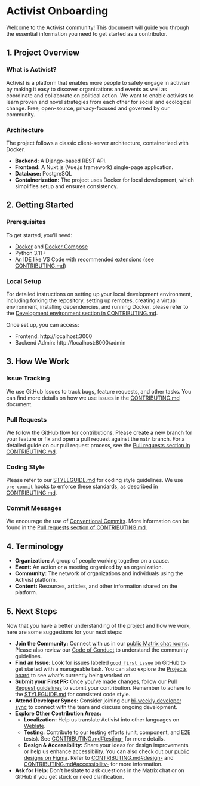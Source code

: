 # Activist Onboarding

Welcome to the Activist community! This document will guide you through the essential information you need to get started as a contributor.

## 1. Project Overview

### What is Activist?

Activist is a platform that enables more people to safely engage in activism by making it easy to discover organizations and events as well as coordinate and collaborate on political action. We want to enable activists to learn proven and novel strategies from each other for social and ecological change. Free, open-source, privacy-focused and governed by our community.

### Architecture

The project follows a classic client-server architecture, containerized with Docker.

*   **Backend:** A Django-based REST API.
*   **Frontend:** A Nuxt.js (Vue.js framework) single-page application.
*   **Database:** PostgreSQL
*   **Containerization:** The project uses Docker for local development, which simplifies setup and ensures consistency.

## 2. Getting Started

### Prerequisites

To get started, you'll need:

*   [Docker](https://docs.docker.com/install/) and [Docker Compose](https://docs.docker.com/compose/)
*   Python 3.11+
*   An IDE like VS Code with recommended extensions (see [CONTRIBUTING.md](CONTRIBUTING.md#dev-env-))

### Local Setup

For detailed instructions on setting up your local development environment, including forking the repository, setting up remotes, creating a virtual environment, installing dependencies, and running Docker, please refer to the [Development environment section in CONTRIBUTING.md](CONTRIBUTING.md#dev-env-).

Once set up, you can access:

*   Frontend: http://localhost:3000
*   Backend Admin: http://localhost:8000/admin

## 3. How We Work

### Issue Tracking

We use GitHub Issues to track bugs, feature requests, and other tasks. You can find more details on how we use issues in the [CONTRIBUTING.md](CONTRIBUTING.md#issues-projects) document.

### Pull Requests

We follow the GitHub flow for contributions. Please create a new branch for your feature or fix and open a pull request against the `main` branch. For a detailed guide on our pull request process, see the [Pull requests section in CONTRIBUTING.md](CONTRIBUTING.md#pull-requests-).

### Coding Style

Please refer to our [STYLEGUIDE.md](STYLEGUIDE.md) for coding style guidelines. We use `pre-commit` hooks to enforce these standards, as described in [CONTRIBUTING.md](CONTRIBUTING.md#pull-requests-).

### Commit Messages

We encourage the use of [Conventional Commits](https://www.conventionalcommits.org/en/v1.0.0/). More information can be found in the [Pull requests section of CONTRIBUTING.md](CONTRIBUTING.md#pull-requests-).

## 4. Terminology

*   **Organization:** A group of people working together on a cause.
*   **Event:** An action or a meeting organized by an organization.
*   **Community:** The network of organizations and individuals using the Activist platform.
*   **Content:** Resources, articles, and other information shared on the platform.

## 5. Next Steps

Now that you have a better understanding of the project and how we work, here are some suggestions for your next steps:

*   **Join the Community:** Connect with us in our [public Matrix chat rooms](https://matrix.to/#/#activist_community:matrix.org). Please also review our [Code of Conduct](.github/CODE_OF_CONDUCT.md) to understand the community guidelines.
*   **Find an Issue:** Look for issues labeled [`good first issue`](https://github.com/activist-org/activist/issues?q=is%3Aissue+is%3Aopen+label%3A%22good+first_issue%22) on GitHub to get started with a manageable task. You can also explore the [Projects board](https://github.com/orgs/activist-org/projects/1) to see what's currently being worked on.
*   **Submit your First PR:** Once you've made changes, follow our [Pull Request guidelines](CONTRIBUTING.md#pull-requests-) to submit your contribution. Remember to adhere to the [STYLEGUIDE.md](STYLEGUIDE.md) for consistent code style.
*   **Attend Developer Syncs:** Consider joining our [bi-weekly developer sync](https://etherpad.wikimedia.org/p/activist-dev-sync) to connect with the team and discuss ongoing development.
*   **Explore Other Contribution Areas:**
    *   **Localization:** Help us translate Activist into other languages on [Weblate](https://hosted.weblate.org/projects/activist/activist).
    *   **Testing:** Contribute to our testing efforts (unit, component, and E2E tests). See [CONTRIBUTING.md#testing-](CONTRIBUTING.md#testing-) for more details.
    *   **Design & Accessibility:** Share your ideas for design improvements or help us enhance accessibility. You can also check out our [public designs on Figma](https://www.figma.com/file/I9McFfaLu1RiiWp5IP3YjE/activist_public_designs?type=design&node-id=10%3A18&mode=design&t=tdQyOtl5lU1n7oLN-1). Refer to [CONTRIBUTING.md#design-](CONTRIBUTING.md#design-) and [CONTRIBUTING.md#accessibility-](CONTRIBUTING.md#accessibility-) for more information.
*   **Ask for Help:** Don't hesitate to ask questions in the Matrix chat or on GitHub if you get stuck or need clarification.
